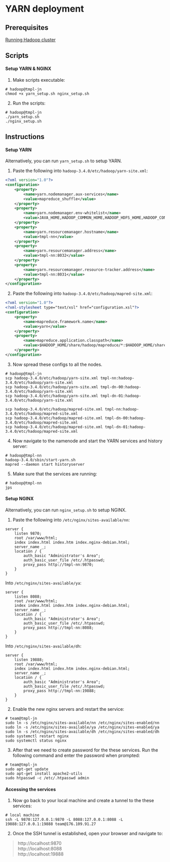
# YARN deployment


## Prerequisites
[Running Hadoop cluster](/01_hadoop/README.md)

## Scripts
#### Setup YARN & NGINX
1. Make scripts executable:
```shell
# hadoop@tmpl-jn
chmod +x yarn_setup.sh nginx_setup.sh
```
2. Run the scripts:
```shell
# hadoop@tmpl-jn
./yarn_setup.sh
./nginx_setup.sh
```


## Instructions

#### Setup YARN
Alternatively, you can run `yarn_setup.sh` to setup YARN.
1. Paste the following into `hadoop-3.4.0/etc/hadoop/yarn-site.xml`:
```xml
<?xml version="1.0"?>
<configuration>
    <property>
        <name>yarn.nodemanager.aux-services</name>
        <value>mapreduce_shuffle</value>
    </property>
    <property>
        <name>yarn.nodemanager.env-whitelist</name>
        <value>JAVA_HOME,HADOOP_COMMON_HOME,HADOOP_HDFS_HOME,HADOOP_CONF_DIR,CLASSPATH_PREPEND_DISTCACHE,HADOOP_YARN_HOME,HADOOP_HDFS_HOME,HOME,PATH,LANG,TZ,HADOOP_MAPRED_HOME</value>
    </property>
    <property>
        <name>yarn.resourcemanager.hostname</name>
        <value>tmpl-nn</value>
    </property>
    <property>
        <name>yarn.resourcemanager.address</name>
        <value>tmpl-nn:8032</value>
    </property>
    <property>
        <name>yarn.resourcemanager.resource-tracker.address</name>
        <value>tmpl-nn:8031</value>
    </property>
</configuration>

```
2. Paste the following into `hadoop-3.4.0/etc/hadoop/mapred-site.xml`:
```xml
<?xml version="1.0"?>
<?xml-stylesheet type="text/xsl" href="configuration.xsl"?>
<configuration>
    <property>
        <name>mapreduce.framework.name</name>
        <value>yarn</value>
    </property>
    <property>
        <name>mapreduce.application.classpath</name>
        <value>$HADOOP_HOME/share/hadoop/mapreduce/*:$HADOOP_HOME/share/hadoop/mapreduce/lib/*</value>
    </property>
</configuration>
```
3. Now spread these configs to all the nodes.
```shell
# hadoop@tmpl-jn
scp hadoop-3.4.0/etc/hadoop/yarn-site.xml tmpl-nn:hadoop-3.4.0/etc/hadoop/yarn-site.xml
scp hadoop-3.4.0/etc/hadoop/yarn-site.xml tmpl-dn-00:hadoop-3.4.0/etc/hadoop/yarn-site.xml
scp hadoop-3.4.0/etc/hadoop/yarn-site.xml tmpl-dn-01:hadoop-3.4.0/etc/hadoop/yarn-site.xml

scp hadoop-3.4.0/etc/hadoop/mapred-site.xml tmpl-nn:hadoop-3.4.0/etc/hadoop/mapred-site.xml
scp hadoop-3.4.0/etc/hadoop/mapred-site.xml tmpl-dn-00:hadoop-3.4.0/etc/hadoop/mapred-site.xml
scp hadoop-3.4.0/etc/hadoop/mapred-site.xml tmpl-dn-01:hadoop-3.4.0/etc/hadoop/mapred-site.xml
```
4. Now navigate to the namenode and start the YARN services and history server:
```shell
# hadoop@tmpl-nn
hadoop-3.4.0/sbin/start-yarn.sh
mapred --daemon start historyserver
```

5. Make sure that the services are running:
```shell
# hadoop@tmpl-nn
jps
```

#### Setup NGINX
Alternatively, you can run `nginx_setup.sh` to setup NGINX.
1. Paste the following into `/etc/nginx/sites-available/nn`:
```
server {
	listen 9870;
	root /var/www/html;
	index index.html index.htm index.nginx-debian.html;
	server_name _;
	location / {
		auth_basic "Administrator's Area";
		auth_basic_user_file /etc/.htpasswd;
        proxy_pass http://tmpl-nn:9870;
	}
}
```
Into `/etc/nginx/sites-available/ya`:
```
server {
	listen 8088;
	root /var/www/html;
	index index.html index.htm index.nginx-debian.html;
	server_name _;
	location / {
		auth_basic "Administrator's Area";
		auth_basic_user_file /etc/.htpasswd;
        proxy_pass http://tmpl-nn:8088;
	}
}
```
Into `/etc/nginx/sites-available/dh`:
```
server {
	listen 19888;
	root /var/www/html;
	index index.html index.htm index.nginx-debian.html;
	server_name _;
	location / {
		auth_basic "Administrator's Area";
		auth_basic_user_file /etc/.htpasswd;
        proxy_pass http://tmpl-nn:19888;
	}
}
```
2. Enable the new nginx servers and restart the service:
```shell
# team@tmpl-jn
sudo ln -s /etc/nginx/sites-available/nn /etc/nginx/sites-enabled/nn
sudo ln -s /etc/nginx/sites-available/ya /etc/nginx/sites-enabled/ya
sudo ln -s /etc/nginx/sites-available/dh /etc/nginx/sites-enabled/dh
sudo systemctl restart nginx
sudo systemctl status nginx
```

3. After that we need to create password for the these services. Run the following command and enter the password when prompted:
```shell
# team@tmpl-jn
sudo apt-get update
sudo apt-get install apache2-utils
sudo htpasswd -c /etc/.htpasswd admin
```

#### Accessing the services

1. Now go back to your local machine and create a tunnel to the these services:
```shell
# local machine
ssh -L 9870:127.0.0.1:9870 -L 8088:127.0.0.1:8088 -L 19888:127.0.0.1:19888 team@176.109.91.27
```

2. Once the SSH tunnel is established, open your browser and navigate to:

> http://localhost:9870<br>
> http://localhost:8088<br>
> http://localhost:19888<br>




